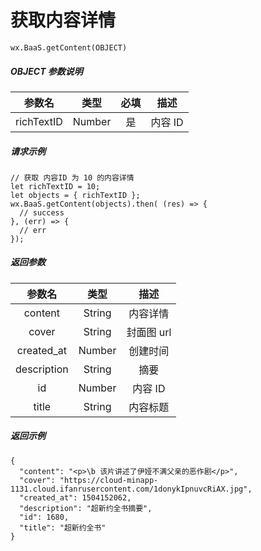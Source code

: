 # 获取内容详情

`wx.BaaS.getContent(OBJECT)`

##### OBJECT 参数说明

| 参数名 | 类型   | 必填 | 描述 |
| :---:  | :----: | :----: |:----: |
| richTextID | Number | 是 | 内容 ID |

##### 请求示例

```
// 获取 内容ID 为 10 的内容详情
let richTextID = 10;
let objects = { richTextID };
wx.BaaS.getContent(objects).then( (res) => {
  // success
}, (err) => {
  // err
});
```

##### 返回参数

| 参数名 | 类型   | 描述 |
| :---:  | :----: | :----: |
|  content  |  String  |  内容详情  |
|  cover  |  String  |  封面图 url  |
|  created_at  |  Number  |  创建时间  |
|  description  |  String  |  摘要  |
|  id  |  Number  |  内容 ID  |
|  title  |  String  |  内容标题  |

##### 返回示例

```
{
  "content": "<p>\b 该片讲述了伊娅不满父亲的恶作剧</p>",
  "cover": "https://cloud-minapp-1131.cloud.ifanrusercontent.com/1donykIpnuvcRiAX.jpg",
  "created_at": 1504152062,
  "description": "超新约全书摘要",
  "id": 1680,
  "title": "超新约全书"
}
```